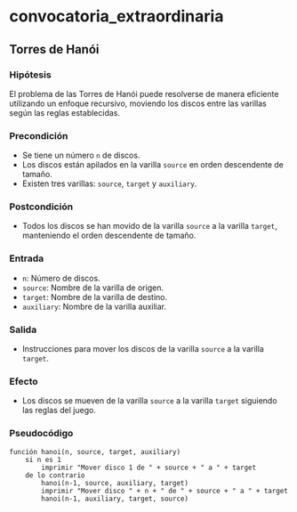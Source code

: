 # convocatoria_extraordinaria
## Torres de Hanói

### Hipótesis

El problema de las Torres de Hanói puede resolverse de manera eficiente utilizando un enfoque recursivo, moviendo los discos entre las varillas según las reglas establecidas.

### Precondición

- Se tiene un número `n` de discos.
- Los discos están apilados en la varilla `source` en orden descendente de tamaño.
- Existen tres varillas: `source`, `target` y `auxiliary`.

### Postcondición

- Todos los discos se han movido de la varilla `source` a la varilla `target`, manteniendo el orden descendente de tamaño.

### Entrada

- `n`: Número de discos.
- `source`: Nombre de la varilla de origen.
- `target`: Nombre de la varilla de destino.
- `auxiliary`: Nombre de la varilla auxiliar.

### Salida

- Instrucciones para mover los discos de la varilla `source` a la varilla `target`.

### Efecto

- Los discos se mueven de la varilla `source` a la varilla `target` siguiendo las reglas del juego.

### Pseudocódigo

```plaintext
función hanoi(n, source, target, auxiliary)
    si n es 1
        imprimir "Mover disco 1 de " + source + " a " + target
    de lo contrario
        hanoi(n-1, source, auxiliary, target)
        imprimir "Mover disco " + n + " de " + source + " a " + target
        hanoi(n-1, auxiliary, target, source)
